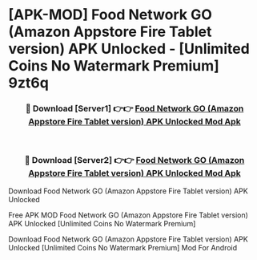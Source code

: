 # [APK-MOD] Food Network GO (Amazon Appstore Fire Tablet version) APK Unlocked - [Unlimited Coins No Watermark Premium] 9zt6q



<div align="center">
<h3>🔴 Download [Server1] 👉👉 <a href="https://momento.my/?title=Food_Network_GO_(Amazon_Appstore_Fire_Tablet_version)_APK_Unlocked">Food Network GO (Amazon Appstore Fire Tablet version) APK Unlocked Mod Apk</a></h3><br>

<h3>🔴 Download [Server2] 👉👉 <a href="https://momento.my/?title=Food_Network_GO_(Amazon_Appstore_Fire_Tablet_version)_APK_Unlocked">Food Network GO (Amazon Appstore Fire Tablet version) APK Unlocked Mod Apk</a></h3>
</div>



Download Food Network GO (Amazon Appstore Fire Tablet version) APK Unlocked 

Free APK MOD Food Network GO (Amazon Appstore Fire Tablet version) APK Unlocked [Unlimited Coins No Watermark Premium]

Download Food Network GO (Amazon Appstore Fire Tablet version) APK Unlocked [Unlimited Coins No Watermark Premium] Mod For Android
